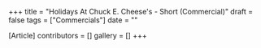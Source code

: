 +++
title = "Holidays At Chuck E. Cheese's - Short (Commercial)"
draft = false
tags = ["Commercials"]
date = ""

[Article]
contributors = []
gallery = []
+++